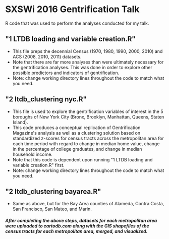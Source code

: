 # SXSWi 2016 Gentrification Talk
R code that was used to perform the analyses conducted for my talk.

## "1 LTDB loading and variable creation.R"
* This file preps the decennial Census (1970, 1980, 1990, 2000, 2010) and ACS (2008, 2010, 2011) datasets. 
* Note that there are far more analyses than were ultimately necessary for the gentrification analyses. This was done in order to explore other possible predictors and indicators of gentrification. 
* Note: change working directory lines throughout the code to match what you need.

## "2 ltdb_clustering nyc.R"
* This file is used to explore the gentrification variables of interest in the 5 boroughs of New York City (Bronx, Brooklyn, Manhattan, Queens, Staten Island). 
* This code produces a conceptual replication of Gentrification Magazine's analysis as well as a clustering solution based on standardized z-scores for census tracts across the metropolitan area for each time period with regard to change in median home value, change in the percentage of college graduates, and change in median household income. 
* Note that this code is dependent upon running "1 LTDB loading and variable creation.R" first. 
* Note: change working directory lines throughout the code to match what you need.

## "2 ltdb_clustering bayarea.R"
* Same as above, but for the Bay Area counties of Alameda, Contra Costa, San Francisco, San Mateo, and Marin.


##### After completing the above steps, datasets for each metropolitan area were uploaded to cartodb.com along with the GIS shapefiles of the census tracts for each metropolitan area, merged, and visualized.
